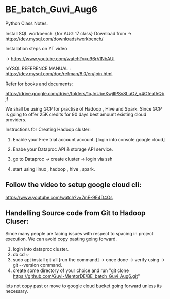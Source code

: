 # BE_batch_Guvi_Aug6
Python Class Notes.

Install SQL workbench: {for AUG 17 class}
Download from ->
https://dev.mysql.com/downloads/workbench/

Installation steps on YT video 

-> https://www.youtube.com/watch?v=u96rVINbAUI



mYSQL REFERENCE MANUAL : https://dev.mysql.com/doc/refman/8.0/en/join.html


Refer for books and documents:

https://drive.google.com/drive/folders/1qJnUbeXwjIIPSv8LuO7_g4Ofeaf5Qbjf


We shall be using GCP for practise of Hadoop , Hive and Spark. Since GCP is going to offer 25K credits for 90 days best amount existing cloud providers. 

Instructions for Creating Hadoop cluster:

1) Enable your Free trial account account. [login into console.google.cloud]

2) Enabe your Dataproc API & storage API service. 

3) go to Dataproc -> create cluster -> login via ssh 

4) start using linux , hadoop , hive , spark. 


Follow the video to setup google cloud cli:
-----------------------------------------------
https://www.youtube.com/watch?v=7mE-9E4D4Os



Handelling Source code from Git to Hadoop Cluser:
--------------------------------------------------

Since many people are facing issues with respect to spacing in project execution. We can avoid copy pasting going forward. 


1) login into dataproc cluster.
2) do cd ~
3) sudo apt install git-all   [run the command] -> once done -> verify using -> git --version command.
4) create some directory of your choice and run "git clone https://github.com/Guvi-MentorDE/BE_batch_Guvi_Aug6.git"

lets not copy past or move to google cloud bucket going forward unless its necessary. 


